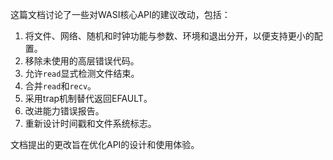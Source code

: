 这篇文档讨论了一些对WASI核心API的建议改动，包括：

1. 将文件、网络、随机和时钟功能与参数、环境和退出分开，以便支持更小的配置。
2. 移除未使用的高层错误代码。
3. 允许`read`显式检测文件结束。
4. 合并`read`和`recv`。
5. 采用trap机制替代返回EFAULT。
6. 改进能力错误报告。
7. 重新设计时间戳和文件系统标志。

文档提出的更改旨在优化API的设计和使用体验。

